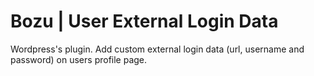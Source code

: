 # Bozu | User External Login Data
 Wordpress's plugin. Add custom external login data (url, username and password) on users profile page. 
